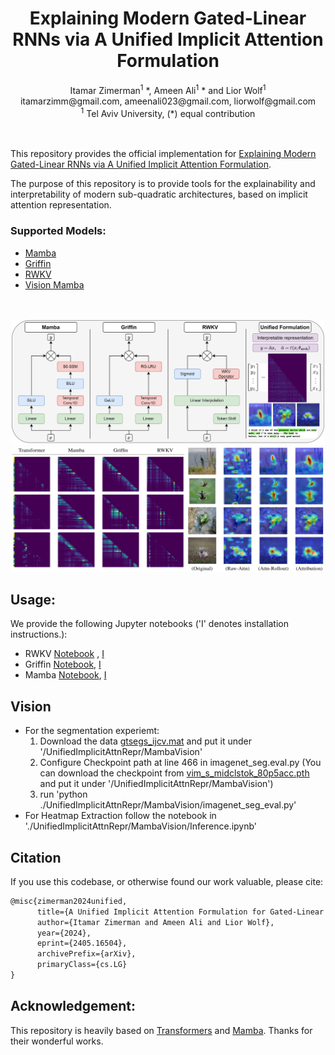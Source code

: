 <div align="center">
<h1> Explaining Modern Gated-Linear RNNs via A Unified Implicit Attention Formulation </h1>
Itamar Zimerman<sup>1</sup> *, Ameen Ali<sup>1</sup> * and Lior Wolf<sup>1</sup>
<br>
itamarzimm@gmail.com, ameenali023@gmail.com, liorwolf@gmail.com 
<br>
<sup>1</sup>  Tel Aviv University,  
(*) equal contribution
</div>

<br>
<br>

This repository provides the official implementation for [Explaining Modern Gated-Linear RNNs via A Unified Implicit Attention Formulation](https://arxiv.org/abs/2405.16504). 

The purpose of this repository is to provide tools for the explainability and interpretability of modern sub-quadratic architectures, based on implicit attention representation.


<div>
    <h3> Supported Models:</h3>
    <ul class="no-bullets">
        <li><a href="https://arxiv.org/abs/2312.00752">Mamba</a></li>
        <li><a href="https://arxiv.org/abs/2402.19427">Griffin</a></li>
        <li><a href="https://arxiv.org/abs/2305.13048">RWKV</a></li>
        <li><a href="https://arxiv.org/abs/2401.09417">Vision Mamba</a></li>
    </ul>
</div>
<br>
<br>
<center>
<div>
<img src="assets/MainFig.jpg" alt="Left Image" width="500" height="200">
<br>
<img src="assets/AttnMatandXAI.jpg" alt="Left Image" width="500" height="200">
</div>
</center>



## Usage:
We provide the following Jupyter notebooks ('I' denotes installation instructions.):
- RWKV
[Notebook](https://github.com/Itamarzimm/UnifiedImplicitAttnRepr/blob/main/HF/RWKVImplicitAttnDemo.ipynb) , [I](RWKV&GriffinInstall.md)
 - Griffin 
[Notebook](https://github.com/Itamarzimm/UnifiedImplicitAttnRepr/blob/main/HF/GriffinImplicitAttnDemo.ipynb), [I](RWKV&GriffinInstall.md)
 - Mamba [Notebook](https://github.com/Itamarzimm/UnifiedImplicitAttnRepr/blob/main/MambaNLP/MambaIpmlicitAttnDemo.ipynb), [I](MambaNLPInstall.md)

 ## Vision
 * For the segmentation experiemt:
    1. Download the data [gtsegs_ijcv.mat](http://calvin-vision.net/bigstuff/proj-imagenet/data/gtsegs_ijcv.mat) and put it under '/UnifiedImplicitAttnRepr/MambaVision'
    2. Configure Checkpoint path at line 466 in imagenet_seg.eval.py (You can download the checkpoint from [vim_s_midclstok_80p5acc.pth](https://huggingface.co/hustvl/Vim-small-midclstok/blob/main/vim_s_midclstok_80p5acc.pth) and put it under '/UnifiedImplicitAttnRepr/MambaVision')
    3. run 'python ./UnifiedImplicitAttnRepr/MambaVision/imagenet_seg_eval.py'
* For Heatmap Extraction follow the notebook in './UnifiedImplicitAttnRepr/MambaVision/Inference.ipynb'


## Citation
If you use this codebase, or otherwise found our work valuable, please cite:
```latex
@misc{zimerman2024unified,
      title={A Unified Implicit Attention Formulation for Gated-Linear Recurrent Sequence Models}, 
      author={Itamar Zimerman and Ameen Ali and Lior Wolf},
      year={2024},
      eprint={2405.16504},
      archivePrefix={arXiv},
      primaryClass={cs.LG}
}
```

## Acknowledgement:
This repository is heavily based on [Transformers](https://github.com/huggingface/transformers) and [Mamba](https://github.com/state-spaces/mamba). Thanks for their wonderful works.
